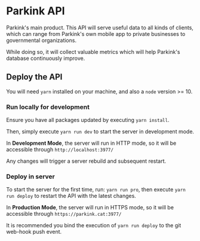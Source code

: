 # Parkink API

Parkink's main product. This API will serve useful data to all kinds of clients, which can range from Parkink's own mobile app to private businesses to governmental organizations.

While doing so, it will collect valuable metrics which will help Parkink's database continuously improve.

## Deploy the API

You will need `yarn` installed on your machine, and also a `node` version >= 10.

### Run locally for development

Ensure you have all packages updated by executing `yarn install`. 

Then, simply execute `yarn run dev` to start the server in development mode.

In **Development Mode**, the server will run in HTTP mode, so it will be accessible through `http://localhost:3977/`

Any changes will trigger a server rebuild and subsequent restart.

### Deploy in server

To start the server for the first time, run: `yarn run pro`, then execute `yarn run deploy` to restart the API with the latest changes.

In **Production Mode**, the server will run in HTTPS mode, so it will be accessible through `https://parkink.cat:3977/`

It is recommended you bind the execution of `yarn run deploy` to the git web-hook push event.